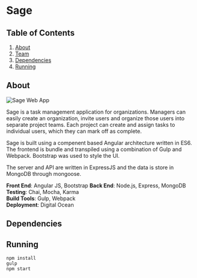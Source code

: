 # Sage

## Table of Contents

1. [About](#about)
1. [Team](#team)
1. [Dependencies](#dependencies)
1. [Running](#running)

## About

![Sage Web App](http://i.imgur.com/lzyoBK9.png)

Sage is a task management application for organizations.  Managers can easily create an organization, invite users and organize those users into separate project teams.  Each project can create and assign tasks to individual users, which they can mark off as complete.  

Sage is built using a compenent based Angular architecture written in ES6.  The frontend is bundle and transpiled using a combination of Gulp and Webpack.  Bootstrap was used to style the UI.

The server and API are written in ExpressJS and the data is store in MongoDB through mongoose.


__Front End__: Angular JS, Bootstrap
__Back End__: Node.js, Express, MongoDB
__Testing__: Chai, Mocha, Karma  
__Build Tools__: Gulp, Webpack    
__Deployment__: Digital Ocean  

## Dependencies

## Running

```
npm install
gulp
npm start
```